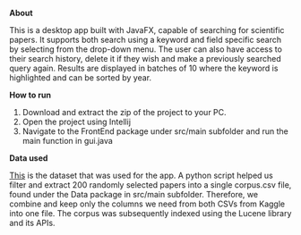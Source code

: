 **About**

This is a desktop app built with JavaFX, capable of searching for scientific papers. 
It supports both search using a keyword and field specific search by selecting from the drop-down menu. 
The user can also have access to their search history, delete it if they wish and 
make a previously searched query again. Results are displayed in batches of 10 where
the keyword is highlighted and can be sorted by year.

**How to run**
1. Download and extract the zip of the project to your PC.
2. Open the project using Intellij
3. Navigate to the FrontEnd package under src/main subfolder and run the main function in gui.java

**Data used**

[This](https://www.kaggle.com/datasets/rowhitswami/nips-papers-1987-2019-updated/data?select=papers.csv)
is the dataset that was used for the app. A python script helped us filter and extract
200 randomly selected papers into a single corpus.csv file, found under the Data package
in src/main subfolder. Therefore, we combine and keep only the columns we need from both
CSVs from Kaggle into one file. The corpus was subsequently indexed using the Lucene 
library and its APIs.